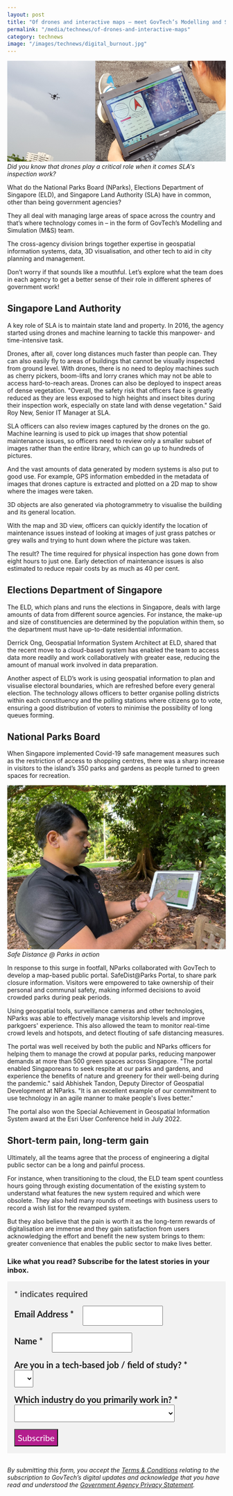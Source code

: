 ```yaml
---
layout: post
title: "Of drones and interactive maps – meet GovTech’s Modelling and Simulation team"
permalink: "/media/technews/of-drones-and-interactive-maps"
category: technews
image: "/images/technews/digital_burnout.jpg"
---
```


![GovTechies](/images/technews/drone1.png)
*Did you know that drones play a critical role when it comes SLA's inspection work?*
  
What do the National Parks Board (NParks), Elections Department of Singapore (ELD), and Singapore Land Authority (SLA) have in common, other than being government agencies? 

They all deal with managing large areas of space across the country and that’s where technology comes in – in the form of GovTech’s Modelling and Simulation (M&S) team. 

The cross-agency division brings together expertise in geospatial information systems, data, 3D visualisation, and other tech to aid in city planning and management. 

Don’t worry if that sounds like a mouthful. Let’s explore what the team does in each agency to get a better sense of their role in different spheres of government work!

## Singapore Land Authority

A key role of SLA is to maintain state land and property. In 2016, the agency started using drones and machine learning to tackle this manpower- and time-intensive task. 

Drones, after all, cover long distances much faster than people can. They can also easily fly to areas of buildings that cannot be visually inspected from ground level. With drones, there is no need to deploy machines such as cherry pickers, boom-lifts and lorry cranes which may not be able to access hard-to-reach areas. Drones can also be deployed to inspect areas of dense vegetation. "Overall, the safety risk that officers face is greatly reduced as they are less exposed to high heights and insect bites during their inspection work, especially on state land with dense vegetation." Said Roy New, Senior IT Manager at SLA.

SLA officers can also review images captured by the drones on the go. Machine learning is used to pick up images that show potential maintenance issues, so officers need to review only a smaller subset of images rather than the entire library, which can go up to hundreds of pictures. 

And the vast amounts of data generated by modern systems is also put to good use. For example, GPS information embedded in the metadata of images that drones capture is extracted and plotted on a 2D map to show where the images were taken.

3D objects are also generated via photogrammetry to visualise the building and its general location. 

With the map and 3D view, officers can quickly identify the location of maintenance issues instead of looking at images of just grass patches or grey walls and trying to hunt down where the picture was taken. 

The result? The time required for physical inspection has gone down from eight hours to just one. Early detection of maintenance issues is also estimated to reduce repair costs by as much as 40 per cent.

## Elections Department of Singapore

The ELD, which plans and runs the elections in Singapore, deals with large amounts of data from different source agencies. For instance, the make-up and size of constituencies are determined by the population within them, so the department must have up-to-date residential information. 

Derrick Ong, Geospatial Information System Architect at ELD, shared that the recent move to a cloud-based system has enabled the team to access data more readily and work collaboratively with greater ease, reducing the amount of manual work involved in data preparation. 

Another aspect of ELD’s work is using geospatial information to plan and visualise electoral boundaries, which are refreshed before every general election. The technology allows officers to better organise polling districts within each constituency and the polling stations where citizens go to vote, ensuring a good distribution of voters to minimise the possibility of long queues forming. 

## National Parks Board

When Singapore implemented Covid-19 safe management measures such as the restriction of access to shopping centres, there was a sharp increase in visitors to the island’s 350 parks and gardens as people turned to green spaces for recreation.


![GovTechies](/images/technews/nparks1.jpg)
*Safe Distance @ Parks in action*

In response to this surge in footfall, NParks collaborated with GovTech to develop a map-based public portal. SafeDist@Parks Portal, to share park closure information. Visitors were empowered to take ownership of their personal and communal safety, making informed decisions to avoid crowded parks during peak periods. 

Using geospatial tools, surveillance cameras and other technologies, NParks was able to effectively manage visitorship levels and improve parkgoers' experience. This also allowed the team to monitor real-time crowd levels and hotspots, and detect flouting of safe distancing measures.

The portal was well received by both the public and NParks officers for helping them to manage the crowd at popular parks, reducing manpower demands at more than 500 green spaces across Singapore. "The portal enabled Singaporeans to seek respite at our parks and gardens, and experience the benefits of nature and greenery for their well-being during the pandemic." said Abhishek Tandon, Deputy Director of Geospatial Development at NParks. "It is an excellent example of our commitment to use technology in an agile manner to make people's lives better."

The portal also won the Special Achievement in Geospatial Information System award at the Esri User Conference held in July 2022.

## Short-term pain, long-term gain

Ultimately, all the teams agree that the process of engineering a digital public sector can be a long and painful process. 

For instance, when transitioning to the cloud, the ELD team spent countless hours going through existing documentation of the existing system to understand what features the new system required and which were obsolete. They also held many rounds of meetings with business users to record a wish list for the revamped system. 

But they also believe that the pain is worth it as the long-term rewards of digitalisation are immense and they gain satisfaction from users acknowledging the effort and benefit the new system brings to them: greater convenience that enables the public sector to make lives better.

### **Like what you read? Subscribe for the latest stories in your inbox.**

<!-- Begin Mailchimp Signup Form -->
<link href="//cdn-images.mailchimp.com/embedcode/classic-10_7.css" rel="stylesheet" type="text/css">
<style type="text/css">
#mc_embed_signup {
	background: #f2f2f2; 
	clear: left; 
	font: 20px Lato,sans-serif;
	margin-bottom: 16px;
	padding: 16px;
	display: inline-block;
}
#mc_embed_signup .indicates-required {
        margin-bottom: 16px;
}
#mc_embed_signup .mc-field-group {
        margin-bottom: 16px;
	margin-right: 16px;
	width: inherit;
}
ul, li{
    list-style:none;
    list-style-type:none;
}
label {
        font-weight: bold;
	margin-bottom: 16px;
	margin-right: 16px;
}
input {
        height: 40px;
}
select {
        height: 40px;
}
option {
        font:20px Lato,sans-serif;
	height: 40px;
}
input[type='radio'] {
  height: 14px;
  width: 14px;
  vertical-align: middle;
  margin-right: 14px;
  margin-left: 4px;
}
#mc_embed_signup .button {
        background-color: #B41E8E;
	font:20px Lato,sans-serif;
        color: #ffffff;
}
#mc_embed_signup form {
    padding: 0;
}	
</style>
<div id="mc_embed_signup">
<form action="https://tech.us16.list-manage.com/subscribe/post?u=9326ff42459737140a6baa881&amp;id=8b7e185878" method="post" id="mc-embedded-subscribe-form" name="mc-embedded-subscribe-form" class="validate" target="_blank" novalidate>
    <div id="mc_embed_signup_scroll">
	
<div class="indicates-required">
	<span class="asterisk">*</span> indicates required
</div>
<div class="mc-field-group">
	<label for="mce-EMAIL"
	       >Email Address  <span class="asterisk">*</span>
</label>
	<input 
	       type="email" 
	       value="" 
	       name="EMAIL" 
	       class="required email" 
	       id="mce-EMAIL"
	/>
</div>
<div class="mc-field-group">
	<label for="mce-FNAME"
	       >Name  <span class="asterisk">*</span>
</label>
	<input 
	       type="text" 
	       value="" 
	       name="FNAME" 
	       class="required" 
	       id="mce-FNAME"
	/>
</div>
<div class="mc-field-group">
	<label for="mce-TECH"
	       >Are you in a tech-based job / field of study?  
	       <span class="asterisk">*</span>
</label>
	<select name="TECH" class="required" id="mce-TECH">
	<option value=""></option>
	<option value="Yes">Yes</option>
	<option value="No">No</option>
</select>
</div>
<div class="mc-field-group">
	<label for="mce-INDUSTRY"
	       >Which industry do you primarily work in?  <span class="asterisk">*</span>
</label>
	<select name="INDUSTRY" class="required" id="mce-INDUSTRY">
	<option value=""></option>
	<option value="Manufacturing - Energy &amp; Chemicals">Manufacturing - Energy &amp; Chemicals</option>
<option value="Manufacturing - Precision Engineering">Manufacturing - Precision Engineering</option>
<option value="Manufacturing - Marine &amp; Offshore">Manufacturing - Marine &amp; Offshore</option>
<option value="Manufacturing - Aerospace">Manufacturing - Aerospace</option>
<option value="Manufacturing - Electronics">Manufacturing - Electronics</option>
<option value="Built Environment - Construction &amp; Architecture">Built Environment - Construction &amp; Architecture</option>
<option value="Built Environment - Real Estate">Built Environment - Real Estate</option>
<option value="Built Environment - Cleaning">Built Environment - Cleaning</option>
<option value="Built Environment - Security">Built Environment - Security</option>
<option value="Trade &amp; Connectivity - Logistics">Trade &amp; Connectivity - Logistics</option>
<option value="Trade &amp; Connectivity - Transportation">Trade &amp; Connectivity - Transportation</option>
<option value="Trade &amp; Connectivity - Wholesale Trade">Trade &amp; Connectivity - Wholesale Trade</option>
<option value="Essential Services - Healthcare">Essential Services - Healthcare</option>
<option value="Essential Services - Education">Essential Services - Education</option>
<option value="Professional Services - Professional &amp; Consulting Services">Professional Services - Professional &amp; Consulting Services</option>
<option value="Professional Services - Financial Services">Professional Services - Financial Services</option>
<option value="Professional Services - Infocomm, Technology &amp; Media">Professional Services - Infocomm, Technology &amp; Media</option>
<option value="Lifestyle - Food &amp; Beverage">Lifestyle - Food &amp; Beverage</option>
<option value="Lifestyle - Retail">Lifestyle - Retail</option>
<option value="Lifestyle - Hotels &amp; Tourism">Lifestyle - Hotels &amp; Tourism</option>
<option value="Lifestyle - Food Manufacturing">Lifestyle - Food Manufacturing</option>
<option value="Government">Government</option>
<option value="Other Industry">Other Industry</option>
<option value="Not Applicable">Not Applicable</option>
	</select>
</div>
	<div id="mce-responses" class="clear">
		<div class="response" id="mce-error-response" style="display:none"></div>
		<div class="response" id="mce-success-response" style="display:none"></div>
	</div>    <!-- real people should not fill this in and expect good things - do not remove this or risk form bot signups-->
    <div style="position: absolute; left: -5000px; font:20px Lato,sans-serif;" aria-hidden="true"><input type="text" name="b_9326ff42459737140a6baa881_8b7e185878" tabindex="-1" value=""></div>
    <div class="clear"><input type="submit" value="Subscribe" name="subscribe" id="mc-embedded-subscribe" class="button"></div>
    </div> 
</form>
</div>
<!--End mc_embed_signup-->

*By submitting this form, you accept the [Terms & Conditions](https://www.tech.gov.sg/files/GovTech-Subscription-Terms-Conditions-2021.pdf) relating to the subscription to GovTech’s digital updates and acknowledge that you have read and understood the [Government Agency Privacy Statement](https://www.tech.gov.sg/privacy/).*

